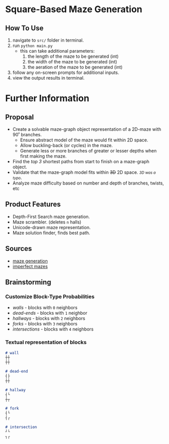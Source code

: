 # Square-Based Maze Generation
## How To Use
1. navigate to `src/` folder in terminal.
1. run `python main.py`
    - this can take additional parameters:
        1. the length of the maze to be generated (int)
        1. the width of the maze to be generated (int)
        1. the aeration of the maze to be generated (int)
1. follow any on-screen prompts for additional inputs.
1. view the output results in terminal.

# Further Information
## Proposal
- Create a solvable maze-graph object representation of a 2D-maze with 90˚ branches.
    - Ensure abstract model of the maze would fit within 2D space.
    - Allow buckling-back (or cycles) in the maze.
    - Generate less or more branches of greater or lesser depths when first making the maze.
- Find the *top 3* shortest paths from start to finish on a maze-graph object.
- Validate that the maze-graph model fits within ~~3D~~ 2D space. <small>*3D was a typo*</small>.
- Analyze maze difficulty based on number and depth of branches, twists, etc

## Product Features
- Depth-First Search maze generation.
- Maze scrambler. (deletes `n` halls)
- Unicode-drawn maze representation.
- Maze solution finder, finds best path.

## Sources

- [maze generation](http://weblog.jamisbuck.org/2011/2/7/maze-generation-algorithm-recap)
- [imperfect mazes](https://gamedev.stackexchange.com/questions/75623/non-perfect-maze-generation-algorithm)

## Brainstorming

### Customize Block-Type Probabilities
- *walls* - blocks with `0` neighbors
- *dead-ends* - blocks with `1` neighbor
- *hallways* - blocks with `2` neighbors
- *forks* - blocks with `3` neighbors
- *intersections* -  blocks with `4` neighbors

### Textual representation of blocks

```md
# wall
┼┼
┼┼

# dead-end
┤├
┼┼

# hallway
┤└
┼┬

# fork
┤└
┤┌

# intersection
┘└
┐┌

```
